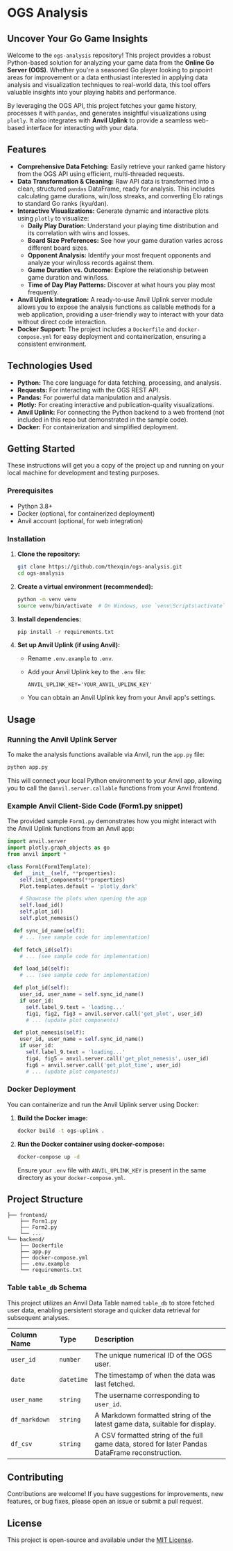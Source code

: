 # OGS Analysis

## Uncover Your Go Game Insights

Welcome to the `ogs-analysis` repository\! This project provides a robust Python-based solution for analyzing your game data from the **Online Go Server (OGS)**. Whether you're a seasoned Go player looking to pinpoint areas for improvement or a data enthusiast interested in applying data analysis and visualization techniques to real-world data, this tool offers valuable insights into your playing habits and performance.

By leveraging the OGS API, this project fetches your game history, processes it with `pandas`, and generates insightful visualizations using `plotly`. It also integrates with **Anvil Uplink** to provide a seamless web-based interface for interacting with your data.

## Features

  * **Comprehensive Data Fetching:** Easily retrieve your ranked game history from the OGS API using efficient, multi-threaded requests.
  * **Data Transformation & Cleaning:** Raw API data is transformed into a clean, structured `pandas` DataFrame, ready for analysis. This includes calculating game durations, win/loss streaks, and converting Elo ratings to standard Go ranks (kyu/dan).
  * **Interactive Visualizations:** Generate dynamic and interactive plots using `plotly` to visualize:
      * **Daily Play Duration:** Understand your playing time distribution and its correlation with wins and losses.
      * **Board Size Preferences:** See how your game duration varies across different board sizes.
      * **Opponent Analysis:** Identify your most frequent opponents and analyze your win/loss records against them.
      * **Game Duration vs. Outcome:** Explore the relationship between game duration and win/loss.
      * **Time of Day Play Patterns:** Discover at what hours you play most frequently.
  * **Anvil Uplink Integration:** A ready-to-use Anvil Uplink server module allows you to expose the analysis functions as callable methods for a web application, providing a user-friendly way to interact with your data without direct code interaction.
  * **Docker Support:** The project includes a `Dockerfile` and `docker-compose.yml` for easy deployment and containerization, ensuring a consistent environment.

## Technologies Used

  * **Python:** The core language for data fetching, processing, and analysis.
  * **Requests:** For interacting with the OGS REST API.
  * **Pandas:** For powerful data manipulation and analysis.
  * **Plotly:** For creating interactive and publication-quality visualizations.
  * **Anvil Uplink:** For connecting the Python backend to a web frontend (not included in this repo but demonstrated in the sample code).
  * **Docker:** For containerization and simplified deployment.

## Getting Started

These instructions will get you a copy of the project up and running on your local machine for development and testing purposes.

### Prerequisites

  * Python 3.8+
  * Docker (optional, for containerized deployment)
  * Anvil account (optional, for web integration)

### Installation

1.  **Clone the repository:**

    ```bash
    git clone https://github.com/thexqin/ogs-analysis.git
    cd ogs-analysis
    ```

2.  **Create a virtual environment (recommended):**

    ```bash
    python -m venv venv
    source venv/bin/activate  # On Windows, use `venv\Scripts\activate`
    ```

3.  **Install dependencies:**

    ```bash
    pip install -r requirements.txt
    ```

4.  **Set up Anvil Uplink (if using Anvil):**

      * Rename `.env.example` to `.env`.

      * Add your Anvil Uplink key to the `.env` file:

        ```
        ANVIL_UPLINK_KEY='YOUR_ANVIL_UPLINK_KEY'
        ```

      * You can obtain an Anvil Uplink key from your Anvil app's settings.

## Usage

### Running the Anvil Uplink Server

To make the analysis functions available via Anvil, run the `app.py` file:

```bash
python app.py
```

This will connect your local Python environment to your Anvil app, allowing you to call the `@anvil.server.callable` functions from your Anvil frontend.

### Example Anvil Client-Side Code (Form1.py snippet)

The provided sample `Form1.py` demonstrates how you might interact with the Anvil Uplink functions from an Anvil app:

```python
import anvil.server
import plotly.graph_objects as go
from anvil import *

class Form1(Form1Template):
  def __init__(self, **properties):
    self.init_components(**properties)
    Plot.templates.default = 'plotly_dark'

    # Showcase the plots when opening the app
    self.load_id()
    self.plot_id()
    self.plot_nemesis()

  def sync_id_name(self):
    # ... (see sample code for implementation)

  def fetch_id(self):
    # ... (see sample code for implementation)

  def load_id(self):
    # ... (see sample code for implementation)

  def plot_id(self):
    user_id, user_name = self.sync_id_name()
    if user_id:
      self.label_9.text = 'loading...'
      fig1, fig2, fig3 = anvil.server.call('get_plot', user_id)
      # ... (update plot components)

  def plot_nemesis(self):
    user_id, user_name = self.sync_id_name()
    if user_id:
      self.label_9.text = 'loading...'
      fig4, fig5 = anvil.server.call('get_plot_nemesis', user_id)
      fig6 = anvil.server.call('get_plot_time', user_id)
      # ... (update plot components)
```

### Docker Deployment

You can containerize and run the Anvil Uplink server using Docker:

1.  **Build the Docker image:**

    ```bash
    docker build -t ogs-uplink .
    ```

2.  **Run the Docker container using docker-compose:**

    ```bash
    docker-compose up -d
    ```

    Ensure your `.env` file with `ANVIL_UPLINK_KEY` is present in the same directory as your `docker-compose.yml`.

## Project Structure

```
├── frontend/
    ├── Form1.py
    ├── Form2.py
    └── ...
└── backend/
    ├── Dockerfile
    ├── app.py
    ├── docker-compose.yml
    ├── .env.example
    └── requirements.txt
```

### Table `table_db` Schema

This project utilizes an Anvil Data Table named `table_db` to store fetched user data, enabling persistent storage and quicker data retrieval for subsequent analyses.

| Column Name   | Type       | Description                                   |
| :------------ | :--------- | :-------------------------------------------- |
| `user_id`     | `number`   | The unique numerical ID of the OGS user.      |
| `date`        | `datetime` | The timestamp of when the data was last fetched. |
| `user_name`   | `string`   | The username corresponding to `user_id`.      |
| `df_markdown` | `string`   | A Markdown formatted string of the latest game data, suitable for display. |
| `df_csv`      | `string`   | A CSV formatted string of the full game data, stored for later Pandas DataFrame reconstruction. |

## Contributing

Contributions are welcome\! If you have suggestions for improvements, new features, or bug fixes, please open an issue or submit a pull request.

## License

This project is open-source and available under the [MIT License](https://www.google.com/search?q=LICENSE).
